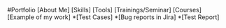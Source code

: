 #Portfolio
[About Me]
[Skills]
[Tools]
[Trainings/Seminar]
[Courses]
[Example of my work]
 *[Test Cases]
 *[Bug reports in Jira]
 *[Test Report]
